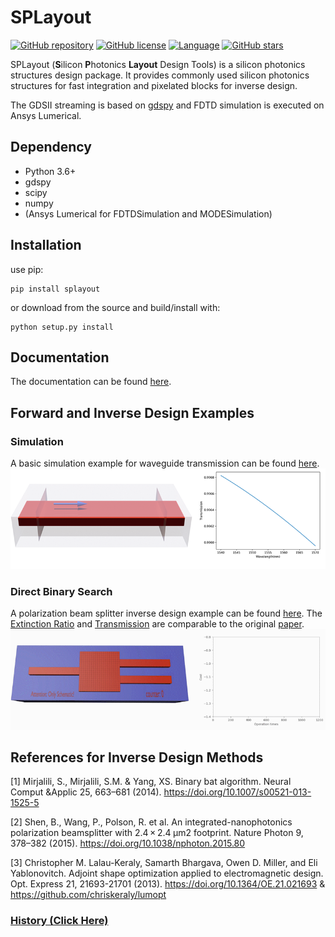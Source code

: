 

# SPLayout
[![GitHub repository](https://img.shields.io/badge/github-SPLayout-blue)](https://github.com/Hideousmon/SPLayout) [![GitHub license](https://img.shields.io/badge/lisence-GNU--3.0-green)](https://github.com/Hideousmon/SPLayout/blob/main/LICENSE) [![Language](https://img.shields.io/badge/make%20with-Python-red)]()
[![GitHub stars](https://img.shields.io/github/stars/Hideousmon/SPLayout.svg?style=social&label=Star&maxAge=8640)](https://GitHub.com/Hideousmon/SPLayout/stargazers/) 


SPLayout (**S**ilicon **P**hotonics **Layout** Design Tools) is a silicon photonics structures design package. It provides commonly used silicon photonics structures for fast integration and pixelated blocks for inverse design. 

The GDSII streaming is based on [gdspy](https://github.com/heitzmann/gdspy) and FDTD simulation is executed on Ansys Lumerical.

## Dependency
* Python 3.6+
* gdspy
* scipy
* numpy
* (Ansys Lumerical for FDTDSimulation and MODESimulation)

## Installation

use pip:

```
pip install splayout
```

or download from the source and build/install with:

```
python setup.py install
```

## Documentation

The documentation can be found [here](https://splayout.readthedocs.io/en/latest/).

## Forward and Inverse Design Examples
### Simulation

A basic simulation example for waveguide transmission can be found [here](https://github.com/Hideousmon/SPLayout/tree/main/examples/simulation/waveguide.py).
![process](__img/waveguide_simulation.png)


### Direct Binary Search

A polarization beam splitter inverse design example can be found [here](https://github.com/Hideousmon/SPLayout/tree/main/examples/inversedesign/PBS_DBS.py). The [Extinction Ratio](__img/PBS_extinction_ratio.png) and [Transmission](__img/PBS_transmission.png) are comparable to the original [paper](https://doi.org/10.1038/nphoton.2015.80).
![process](__img/PBS_process.gif)


## References for Inverse Design Methods

[1] Mirjalili, S., Mirjalili, S.M. & Yang, XS. Binary bat algorithm. Neural Comput &Applic 25, 663–681 (2014). https://doi.org/10.1007/s00521-013-1525-5

[2] Shen, B., Wang, P., Polson, R. et al. An integrated-nanophotonics polarization beamsplitter with 2.4 × 2.4 μm2 footprint. Nature Photon 9, 378–382 (2015). https://doi.org/10.1038/nphoton.2015.80

[3] Christopher M. Lalau-Keraly, Samarth Bhargava, Owen D. Miller, and Eli Yablonovitch. Adjoint shape optimization applied to electromagnetic design. Opt. Express 21, 21693-21701 (2013). https://doi.org/10.1364/OE.21.021693 & https://github.com/chriskeraly/lumopt


### [History (Click Here)](https://github.com/Hideousmon/SPLayout/tree/main/history.md)

